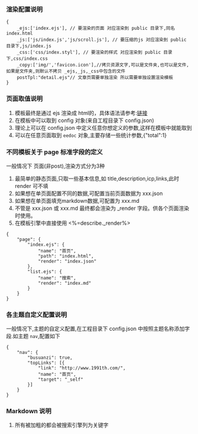 ### 渲染配置说明
```
{
	_ejs:['index.ejs'], // 要渲染的页面 对应渲染到 public 目录下,同名 index.html
	_js:['js/index.js','js/scroll.js'], // 要压缩的js 对应渲染到 public 目录下,js/index.js
	_css:['css/index.styl'], // 要渲染的样式 对应渲染到 public 目录下,css/index.css
	_copy:['img/','favicon.icon'],//拷贝资源文字,可以是文件夹,也可以是文件,如果是文件夹,则默认不拷贝 _ejs,_js,_css中包含的文件
	postTpl:"detail.ejs"// 文章页需要单独渲染 所以需要单独设置渲染模板
}
```

### 页面取值说明
1. 模板最终是通过 ejs 渲染成 html的，具体语法请参考:[链接](https://ejs.bootcss.com/)
2. 在模板中可以取到 config 对象(来自工程目录下 config.json)
3. 理论上可以在 config.json 中定义任意你想定义的参数,这样在模板中就能取到
4. 可以在任意页面取到 `eedoc` 对象,主要存储一些统计参数,{"total":1}

### 不同模板关于 page 标准字段的定义
一般情况下 页面(非post),渲染方式分为3种
1. 最简单的静态页面,只取一些基本信息,如 title,description,icp,links,此时 render 可不填
2. 如果想在单页面配置不同的数据,可配置当前页面数据为 xxx.json
3. 如果想在单页面填充markdown数据,可配置为 xxx.md
4. 不管是 xxx.json 或 xxx.md 最终都会渲染为 _render 字段。供各个页面渲染时使用。
5. 在模板引擎中直接使用 <%=describe._render%>
```
{
	"page": {
		"index.ejs": {
			"name": "首页",
			"path": "index.html",
			"render": "index.json"
		},
		"list.ejs": {
			"name": "搜索",
			"render": "index.md"
		}
	}
}
```

### 各主题自定义配置说明
一般情况下,主题的自定义配置,在工程目录下 config.json 中按照主题名称添加字段.如主题 `nav`,配置如下
```
{
	"nav": {
		"busuanzi": true,
		"topLinks": [{
			"link": "http://www.1991th.com/",
			"name": "首页",
			"target": "_self"
		}]
	}
}
```

### Markdown 说明
1. 所有被加粗的都会被搜索引擎列为关键字
